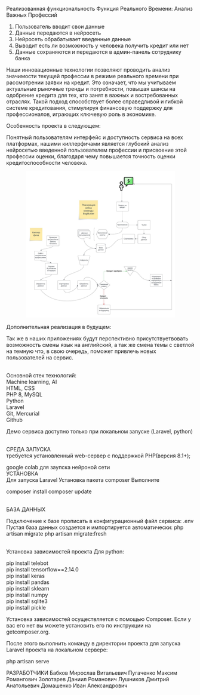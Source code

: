 Реализованная функциональность
Функция Реального Времени: Анализ Важных Профессий

1) Пользователь вводит свои данные
2) Данные передаются в нейросеть
3) Нейросеть обрабатывает введенные данные
4) Выводит есть ли возможность у человека получить кредит или нет
5) Данные сохраняются и передаются в админ-панель сотруднику банка

Наши инновационные технологии позволяют проводить анализ значимости текущей профессии в режиме реального времени при рассмотрении заявки на кредит. Это означает, что мы учитываем актуальные рыночные тренды и потребности, повышая шансы на одобрение кредита для тех, кто занят в важных и востребованных отраслях. Такой подход способствует более справедливой и гибкой системе кредитования, стимулируя финансовую поддержку для профессионалов, играющих ключевую роль в экономике.

Особенность проекта в следующем:

Понятный пользователям интерфейс и доступность сервиса на всех платформах, нашими киллерфичами является глубокий анализ нейросетью введенной пользователем профессии и присвоение этой профессии оценки, благодаря чему повышается точность оценки кредитоспособности человека.


<p align="center"><a href="" target="_blank"><img src="block-schema.jpg" width="400" alt="Block Schema"></a></p>


Дополнительная реализация в будущем:

Так же в наших приложениях будут перспективно присутствуетвовать возможность смены язык на английский, а так же смена темы с светлой на темную что, в свою очередь, поможет привлечь новых пользователей на сервис.

<br>
Основной стек технологий:
<br>
Machine learning, AI
<br>
HTML, CSS
<br>
PHP 8, MySQL
<br>
Python
<br>
Laravel
<br>
Git, Mercurial
<br>
Github

Демо сервиса доступно только при локальном запуске (Laravel, python)

<br>
СРЕДА ЗАПУСКА
<br>
требуется установленный web-сервер с поддержкой PHP(версия 8.1+);

google colab для заупска нейроной сети 
<br>
УСТАНОВКА
<br>
Для запуска Laravel
Установка пакета composer
Выполните

composer install
composer update

<br>
БАЗА ДАННЫХ

Подключение к базе прописать в конфигурационный файл сервиса: .env
Пустая база данных создается и импортируется автоматически:
php artisan migrate
php artisan migrate:fresh

<br>
Установка зависимостей проекта
Для python:

pip install telebot
<br>
pip install tensorflow==2.14.0
<br>
pip install keras
<br>
pip install pandas
<br>
pip install sklearn
<br>
pip install numpy
<br>
pip install sqlite3
<br>
pip install pickle

Установка зависимостей осуществляется с помощью Composer. Если у вас его нет вы можете установить его по инструкции на getcomposer.org.

После этого выполнить команду в директории проекта для запуска Laravel проекта на локальном сервере:

php artisan serve

РАЗРАБОТЧИКИ
Бабков Мирослав Витальевич
Пугаченко Максим Романгович
Золотарев Даниил Романович
Лушников Дмитрий Анатольевич
Домашенко Иван Александрович